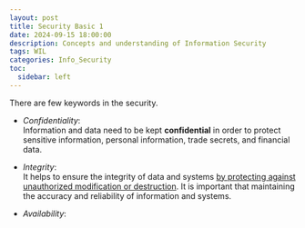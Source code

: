 ```yaml
---
layout: post
title: Security Basic 1
date: 2024-09-15 18:00:00
description: Concepts and understanding of Information Security
tags: WIL
categories: Info_Security
toc:
  sidebar: left
---
```


There are few keywords in the security.

- _Confidentiality_:  
  Information and data need to be kept **confidential** in order to protect sensitive information, personal information, trade secrets, and financial data.

- _Integrity_:  
  It helps to ensure the integrity of data and systems <U>by protecting against unauthorized modification or destruction</U>. It is important that maintaining the accuracy and reliability of information and systems.

- _Availability_:
